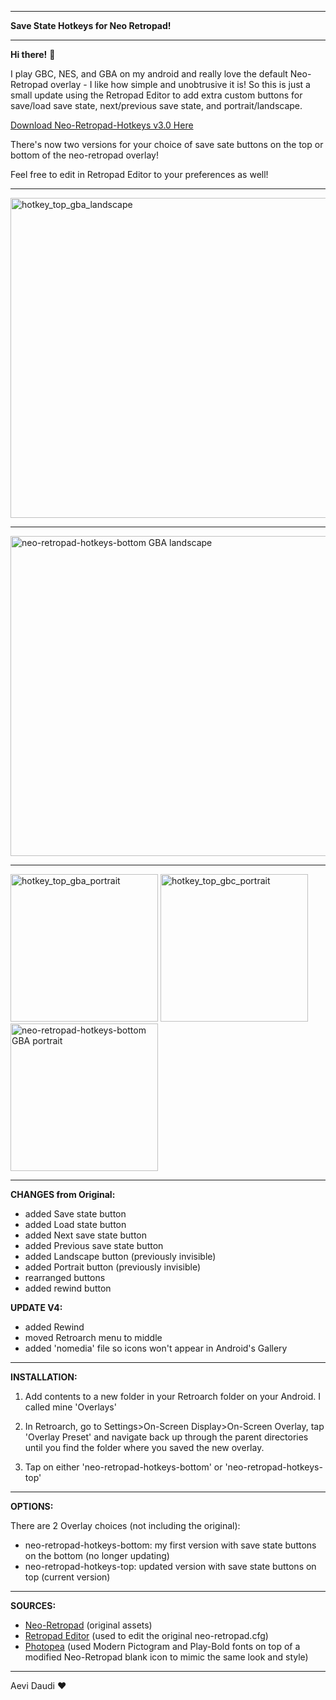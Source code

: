 ____________________________________

**Save State Hotkeys for Neo Retropad!**
____________________________________

**Hi there!** 👋

I play GBC, NES, and GBA on my android and really love the default Neo-Retropad overlay - I like how simple and unobtrusive it is! So this is just a small update using the Retropad Editor to add extra custom buttons for save/load save state, next/previous save state, and portrait/landscape.

[Download Neo-Retropad-Hotkeys v3.0 Here](https://github.com/Aevi-Daudi/Neo-Retropad-Hotkeys/releases/download/v4.0/Neo.Retropad.Hotkeys.v4.rar)

There's now two versions for your choice of save sate buttons on the top or bottom of the neo-retropad overlay!

Feel free to edit in Retropad Editor to your preferences as well!

------------------------------------

<img width="512" alt="hotkey_top_gba_landscape" src="https://github.com/Aevi-Daudi/Neo-Retropad-Hotkeys/assets/160430397/a9d668cb-5463-4320-ae58-ecafb021f8de">

------------------------------------

<img width="512" alt="neo-retropad-hotkeys-bottom GBA landscape" src="https://github.com/Aevi-Daudi/Neo-Retropad-Hotkeys/assets/160430397/1d7c560b-ce31-44b3-8d79-2e76d267b0a0">

------------------------------------

<img width="236" alt="hotkey_top_gba_portrait" src="https://github.com/Aevi-Daudi/Neo-Retropad-Hotkeys/assets/160430397/785d2127-3699-48d7-9241-ac05cd327a70">

<img width="236" alt="hotkey_top_gbc_portrait" src="https://github.com/Aevi-Daudi/Neo-Retropad-Hotkeys/assets/160430397/6d170d1f-b69f-484f-a121-dd0fd00a7b5c">

<img width="236" alt="neo-retropad-hotkeys-bottom GBA portrait" src="https://github.com/Aevi-Daudi/Neo-Retropad-Hotkeys/assets/160430397/e1fc8d66-d917-4aa0-b3ed-3ddc5bfff151">

------------------------------------

**CHANGES from Original:**
- added Save state button
- added Load state button
- added Next save state button
- added Previous save state button
- added Landscape button (previously invisible)
- added Portrait button (previously invisible)
- rearranged buttons
- added rewind button

**UPDATE V4:**
- added Rewind
- moved Retroarch menu to middle
- added 'nomedia' file so icons won't appear in Android's Gallery
 
------------------------------------

**INSTALLATION:**

1) Add contents to a new folder in your Retroarch folder on your Android. I called mine 'Overlays'

2) In Retroarch, go to Settings>On-Screen Display>On-Screen Overlay, tap 'Overlay Preset' and navigate back up through the parent directories until you find the folder where you saved the new overlay.

3) Tap on either 'neo-retropad-hotkeys-bottom' or 'neo-retropad-hotkeys-top'

------------------------------------

**OPTIONS:**

There are 2 Overlay choices (not including the original):

- neo-retropad-hotkeys-bottom: my first version with save state buttons on the bottom (no longer updating)
- neo-retropad-hotkeys-top: updated version with save state buttons on top (current version)

------------------------------------

**SOURCES:**

- [Neo-Retropad](https://github.com/libretro/common-overlays/tree/master/gamepads/neo-retropad) (original assets)
- [Retropad Editor](https://forums.libretro.com/t/retropad-editor-create-and-edit-onscreen-gamepads/38331/10) (used to edit the original neo-retropad.cfg)
- [Photopea](https://www.photopea.com/) (used Modern Pictogram and Play-Bold fonts on top of a modified Neo-Retropad blank icon to mimic the same look and style)

------------------------------------
Aevi Daudi ❤️
